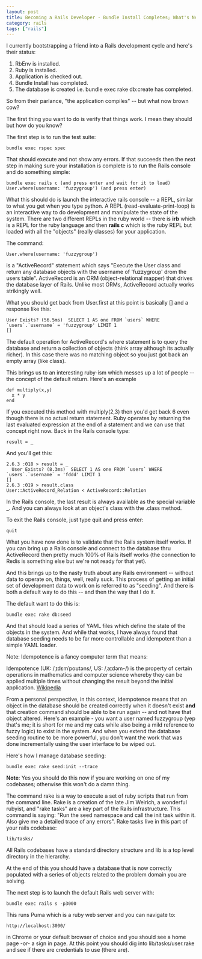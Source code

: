 ```yaml
---
layout: post
title: Becoming a Rails Developer - Bundle Install Completes; What's Next
category: rails
tags: ["rails"]
---
```

I currently bootstrapping a friend into a Rails development cycle and here's their status:

1. RbEnv is installed.
2. Ruby is installed.
3. Application is checked out.
4. Bundle Install has completed.
5. The database is created i.e. bundle exec rake db:create has completed.

So from their parlance, "the application compiles" -- but what now brown cow?

The first thing you want to do is verify that things work.  I mean they should but how do you know?  

The first step is to run the test suite:

    bundle exec rspec spec
    
That should execute and not show any errors.  If that succeeds then the next step in making sure your installation is complete is to run the Rails console and do something simple:

    bundle exec rails c (and press enter and wait for it to load)
    User.where(username: 'fuzzygroup') (and press enter)
    
What this should do is launch the interactive rails console -- a REPL, similar to what you get when you type python.  A REPL (read-evaluate-print-loop) is an interactive way to do development and manipulate the state of the system.  There are two different REPLs in the ruby world -- there is **irb** which is a REPL for the ruby language and then **rails c** which is the ruby REPL but loaded with all the "objects" (really classes) for your application.

The command:

    User.where(username: 'fuzzygroup')
    
is a "ActiveRecord" statement which says "Execute the User class and return any database objects with the username of 'fuzzygroup' drom the users table".  ActiveRecord is an ORM (object-relational mapper) that drives the database layer of Rails.  Unlike most ORMs, ActiveRecord actually works strikingly well.  

What you should get back from User.first at this point is basically [] and a response like this:

    User Exists? (56.5ms)  SELECT 1 AS one FROM `users` WHERE `users`.`username` = 'fuzzygroup' LIMIT 1
    []
    
The default operation for ActiveRecord's where statement is to query the database and return a collection of objects (think array although its actually richer).  In this case there was no matching object so you just got back an empty array (like class).

This brings us to an interesting ruby-ism which messes up a lot of people -- the concept of the default return.  Here's an example

    def multiply(x,y)
      x * y
    end
    
If you executed this method with multiply(2,3) then you'd get back 6 even though there is no actual return statement.  Ruby operates by returning the last evaluated expression at the end of a statement and we can use that concept right now.  Back in the Rails console type:

    result = _
    
And you'll get this:

    2.6.3 :018 > result = _
      User Exists? (8.3ms)  SELECT 1 AS one FROM `users` WHERE `users`.`username` = 'fddd' LIMIT 1
    []
    2.6.3 :019 > result.class
    User::ActiveRecord_Relation < ActiveRecord::Relation
    
In the Rails console, the last result is always available as the special variable **_**. And you can always look at an object's class with the .class method.  

To exit the Rails console, just type quit and press enter:

    quit
    
What you have now done is to validate that the Rails system itself works.  If you can bring up a Rails console and connect to the database thru ActiveRecord then pretty much 100% of Rails itself works (the connection to Redis is something else but we're not ready for that yet).  

And this brings up to the nasty truth about any Rails environment -- without data to operate on, things, well, really suck.  This process of getting an initial set of development data to work on is referred to as "seeding".  And there is both a default way to do this -- and then the way that I do it.

The default want to do this is:

    bundle exec rake db:seed
    
And that should load a series of YAML files which define the state of the objects in the system.  And while that works, I have always found that database seeding needs to be far more controllable and idempotent than a simple YAML loader.

Note: Idempotence is a fancy computer term that means:

  Idempotence (UK: /ˌɪdɛmˈpoʊtəns/, US: /ˌaɪdəm-/) is the property of certain operations in mathematics and computer science whereby they can be applied multiple times without changing the result beyond the initial application.  [Wikipedia](https://en.wikipedia.org/wiki/Idempotence)
  
From a personal perspective, in this context, idempotence means that an object in the database should be created correctly when it doesn't exist **and** that creation command should be able to be run again -- and not have that object altered.  Here's an example - you want a user named fuzzygroup (yep that's me; it is short for me and my cats while also being a mild reference to fuzzy logic) to exist in the system.  And when you extend the database seeding routine to be more powerful, you don't want the work that was done incrementally using the user interface to be wiped out.  

Here's how I manage database seeding:

    bundle exec rake seed:init --trace
    
**Note**: Yes you should do this now if you are working on one of my codebases; otherwise this won't do a damn thing.

The command rake is a way to execute a set of ruby scripts that run from the command line. Rake is a creation of the late Jim Weirich, a wonderful rubyist, and "rake tasks" are a key part of the Rails infrastructure.  This command is saying: "Run the seed namespace and call the init task within it.  Also give me a detailed trace of any errors".  Rake tasks live in this part of your rails codebase:

    lib/tasks/
    
All Rails codebases have a standard directory structure and lib is a top level directory in the hierarchy.  

At the end of this you should have a database that is now correctly populated with a series of objects related to the problem domain you are solving.  

The next step is to launch the default Rails web server with:

    bundle exec rails s -p3000
    
This runs Puma which is a ruby web server and you can navigate to:

    http://localhost:3000/
    
in Chrome or your default browser of choice and you should see a home page -or- a sign in page.  At this point you should dig into lib/tasks/user.rake and see if there are credentials to use (there are).